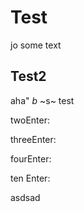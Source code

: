 # Test

jo some text
## Test2
aha"
*b*
~s~
test

twoEnter:

threeEnter:


fourEnter:



ten Enter:









asdsad
